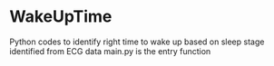 # WakeUpTime
Python codes to identify right time to wake up based on sleep stage identified from ECG data
main.py is the entry function
